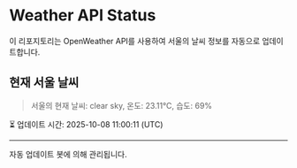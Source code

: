 
# Weather API Status

이 리포지토리는 OpenWeather API를 사용하여 서울의 날씨 정보를 자동으로 업데이트합니다.

## 현재 서울 날씨
> 서울의 현재 날씨: clear sky, 온도: 23.11°C, 습도: 69%

⏳ 업데이트 시간: 2025-10-08 11:00:11 (UTC)

---
자동 업데이트 봇에 의해 관리됩니다.
